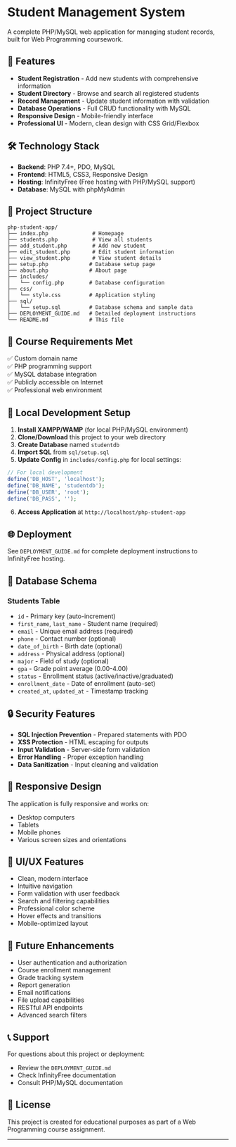 # Student Management System 

A complete PHP/MySQL web application for managing student records, built for Web Programming coursework.

## 🚀 Features

- **Student Registration** - Add new students with comprehensive information
- **Student Directory** - Browse and search all registered students  
- **Record Management** - Update student information with validation
- **Database Operations** - Full CRUD functionality with MySQL
- **Responsive Design** - Mobile-friendly interface
- **Professional UI** - Modern, clean design with CSS Grid/Flexbox

## 🛠️ Technology Stack

- **Backend**: PHP 7.4+, PDO, MySQL
- **Frontend**: HTML5, CSS3, Responsive Design
- **Hosting**: InfinityFree (Free hosting with PHP/MySQL support)
- **Database**: MySQL with phpMyAdmin

## 📁 Project Structure

```
php-student-app/
├── index.php              # Homepage
├── students.php           # View all students
├── add_student.php        # Add new student
├── edit_student.php       # Edit student information
├── view_student.php       # View student details
├── setup.php             # Database setup page
├── about.php             # About page
├── includes/
│   └── config.php        # Database configuration
├── css/
│   └── style.css         # Application styling
├── sql/
│   └── setup.sql         # Database schema and sample data
├── DEPLOYMENT_GUIDE.md   # Detailed deployment instructions
└── README.md             # This file
```

## 🎯 Course Requirements Met

✅ Custom domain name  
✅ PHP programming support  
✅ MySQL database integration  
✅ Publicly accessible on Internet  
✅ Professional web environment  

## 🔧 Local Development Setup

1. **Install XAMPP/WAMP** (for local PHP/MySQL environment)
2. **Clone/Download** this project to your web directory
3. **Create Database** named `studentdb`
4. **Import SQL** from `sql/setup.sql`
5. **Update Config** in `includes/config.php` for local settings:

```php
// For local development
define('DB_HOST', 'localhost');
define('DB_NAME', 'studentdb');
define('DB_USER', 'root');
define('DB_PASS', '');
```

6. **Access Application** at `http://localhost/php-student-app`

## 🌐 Deployment

See `DEPLOYMENT_GUIDE.md` for complete deployment instructions to InfinityFree hosting.

## 💾 Database Schema

### Students Table
- `id` - Primary key (auto-increment)
- `first_name`, `last_name` - Student name (required)
- `email` - Unique email address (required)
- `phone` - Contact number (optional)
- `date_of_birth` - Birth date (optional)
- `address` - Physical address (optional)
- `major` - Field of study (optional)
- `gpa` - Grade point average (0.00-4.00)
- `status` - Enrollment status (active/inactive/graduated)
- `enrollment_date` - Date of enrollment (auto-set)
- `created_at`, `updated_at` - Timestamp tracking

## 🔒 Security Features

- **SQL Injection Prevention** - Prepared statements with PDO
- **XSS Protection** - HTML escaping for outputs
- **Input Validation** - Server-side form validation
- **Error Handling** - Proper exception handling
- **Data Sanitization** - Input cleaning and validation

## 📱 Responsive Design

The application is fully responsive and works on:
- Desktop computers
- Tablets
- Mobile phones
- Various screen sizes and orientations

## 🎨 UI/UX Features

- Clean, modern interface
- Intuitive navigation
- Form validation with user feedback
- Search and filtering capabilities
- Professional color scheme
- Hover effects and transitions
- Mobile-optimized layout

## 🚀 Future Enhancements

- User authentication and authorization
- Course enrollment management
- Grade tracking system
- Report generation
- Email notifications
- File upload capabilities
- RESTful API endpoints
- Advanced search filters

## 📞 Support

For questions about this project or deployment:
- Review the `DEPLOYMENT_GUIDE.md`
- Check InfinityFree documentation
- Consult PHP/MySQL documentation

## 📄 License

This project is created for educational purposes as part of a Web Programming course assignment.

---


